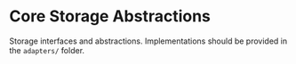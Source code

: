# Core Storage Abstractions

Storage interfaces and abstractions. Implementations should be provided in the `adapters/` folder.
